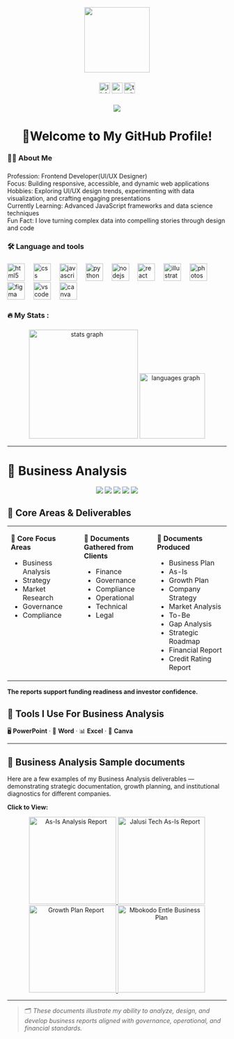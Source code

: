 <div align="center">
  <img height="150" src="https://media.giphy.com/media/M9gbBd9nbDrOTu1Mqx/giphy.gif"  />
</div>

###

<div align="center">
  <img src="https://img.shields.io/static/v1?message=LinkedIn&logo=linkedin&label=&color=0077B5&logoColor=white&labelColor=&style=for-the-badge" height="25" alt="linkedin logo"  />
  <img src="https://img.shields.io/static/v1?message=Youtube&logo=youtube&label=&color=FF0000&logoColor=white&labelColor=&style=for-the-badge" height="25" alt="youtube logo"  />
  <img src="https://img.shields.io/static/v1?message=Twitter&logo=twitter&label=&color=1DA1F2&logoColor=white&labelColor=&style=for-the-badge" height="25" alt="twitter logo"  />
</div>

###

<div align="center">
  <img src="https://visitor-badge.laobi.icu/badge?page_id=Nkosi201.Nkosi201&"  />
</div>

###

<h1 align="center">👋Welcome to My GitHub Profile!</h1>

###

<h3 align="left">👩‍💻  About Me</h3>

###

<p align="left"> Profession: Frontend Developer(UI/UX Designer)<br> Focus: Building responsive, accessible, and dynamic web applications<br> Hobbies: Exploring UI/UX design trends, experimenting with data visualization, and crafting engaging presentations<br>Currently Learning: Advanced JavaScript frameworks and data science techniques<br> Fun Fact: I love turning complex data into compelling stories through design and code</p>

###

<h3 align="left">🛠 Language and tools</h3>

###

<div align="left">
  <img src="https://cdn.jsdelivr.net/gh/devicons/devicon/icons/html5/html5-original.svg" height="40" alt="html5 logo"  />
  <img width="12" />
  <img src="https://cdn.jsdelivr.net/gh/devicons/devicon/icons/css3/css3-original.svg" height="40" alt="css logo"  />
  <img width="12" />
  <img src="https://cdn.jsdelivr.net/gh/devicons/devicon/icons/javascript/javascript-original.svg" height="40" alt="javascript logo"  />
  <img width="12" />
  <img src="https://cdn.jsdelivr.net/gh/devicons/devicon/icons/python/python-original.svg" height="40" alt="python logo"  />
  <img width="12" />
  <img src="https://cdn.jsdelivr.net/gh/devicons/devicon/icons/nodejs/nodejs-original.svg" height="40" alt="nodejs logo"  />
  <img width="12" />
  <img src="https://cdn.jsdelivr.net/gh/devicons/devicon/icons/react/react-original.svg" height="40" alt="react logo"  />
  <img width="12" />
  <img src="https://cdn.jsdelivr.net/gh/devicons/devicon/icons/illustrator/illustrator-plain.svg" height="40" alt="illustrator logo"  />
  <img width="12" />
  <img src="https://cdn.jsdelivr.net/gh/devicons/devicon/icons/photoshop/photoshop-plain.svg" height="40" alt="photoshop logo"  />
  <img width="12" />
  <img src="https://cdn.jsdelivr.net/gh/devicons/devicon/icons/figma/figma-original.svg" height="40" alt="figma logo"  />
  <img width="12" />
  <img src="https://cdn.jsdelivr.net/gh/devicons/devicon/icons/vscode/vscode-original.svg" height="40" alt="vscode logo"  />
  <img width="12" />
  <img src="https://cdn.jsdelivr.net/gh/devicons/devicon/icons/canva/canva-original.svg" height="40" alt="canva logo"  />
</div>

###

<h3 align="left">🔥   My Stats :</h3>

###

<div align="center">
  <img src="https://github-readme-stats.vercel.app/api?username=Nkosi201&hide_title=false&hide_rank=false&show_icons=true&include_all_commits=true&count_private=true&disable_animations=false&theme=dracula&locale=en&hide_border=false&order=1" height="250" alt="stats graph"  />
  <img src="https://github-readme-stats.vercel.app/api/top-langs?username=Nkosi201&locale=en&hide_title=false&layout=compact&card_width=320&langs_count=5&theme=dracula&hide_border=false&order=2" height="150" alt="languages graph"  />
</div>

---
###
# 🧠 Business Analysis

<p align="center">
  <img src="https://img.shields.io/badge/STRATEGY-0d6efd?style=for-the-badge&logo=target&logoColor=white"/>
  <img src="https://img.shields.io/badge/BUSINESS%20ANALYSIS-198754?style=for-the-badge&logo=bar-chart&logoColor=white"/>
  <img src="https://img.shields.io/badge/MARKET%20RESEARCH-ffc107?style=for-the-badge&logo=graph&logoColor=black"/>
  <img src="https://img.shields.io/badge/GOVERNANCE-28a745?style=for-the-badge&logo=balance-scale&logoColor=white"/>
  <img src="https://img.shields.io/badge/COMPLIANCE-ff4d4d?style=for-the-badge&logo=check-circle&logoColor=white"/>
</p>

###

## 🧩 Core Areas & Deliverables

<table>
  <tr>
    <td valign="top" width="33%">

**🔹 Core Focus Areas**
- Business Analysis  
- Strategy  
- Market Research  
- Governance  
- Compliance  

</td>
    <td valign="top" width="33%">

**📁 Documents Gathered from Clients**
- Finance  
- Governance  
- Compliance  
- Operational  
- Technical  
- Legal  

</td>
    <td valign="top" width="33%">

**📄 Documents Produced**
- Business Plan  
- As-Is  
- Growth Plan  
- Company Strategy  
- Market Analysis  
- To-Be  
- Gap Analysis  
- Strategic Roadmap  
- Financial Report  
- Credit Rating Report  

</td>
  </tr>
</table>

**The reports support funding readiness and investor confidence.**

###

## 🧰 Tools I Use For Business Analysis

🖥️ **PowerPoint** · 📝 **Word** · 📊 **Excel** · 🎨 **Canva** 

---
## 📁 Business Analysis Sample documents

Here are a few examples of my Business Analysis deliverables — demonstrating strategic documentation, growth planning, and institutional diagnostics for different companies.

**Click to View:**  

<div align="center">

<a href="./Zithandele%20Cleaning%20Service%20As-Is_Report.pptx">
  <img src="https://i.imgur.com/5xZP3wl.png" width="200" alt="As-Is Analysis Report"/>
</a>
<a href="./Jalusi%20Tech%20As-Is_Report.pdf">
  <img src="https://i.imgur.com/WmbyFwH.png" width="200" alt="Jalusi Tech As-Is Report"/>
</a>
<a href="./Loop%20Growth%20Plan.pptx">
  <img src="https://i.imgur.com/NXfb38P.png" width="200" alt="Growth Plan Report"/>
</a>
<a href="./Mbokodo%20Entle%20Business%20plan.pptx">
  <img src="https://i.imgur.com/xkDnE6a.png" width="200" alt="Mbokodo Entle Business Plan"/>
</a>

</div>

---

> 🗂️ *These documents illustrate my ability to analyze, design, and develop business reports aligned with governance, operational, and financial standards.*

